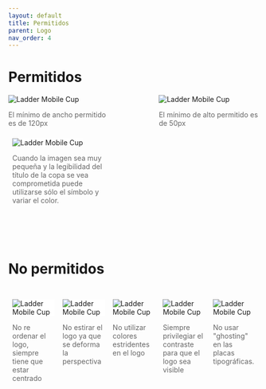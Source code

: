 ```yaml
---
layout: default
title: Permitidos
parent: Logo
nav_order: 4
---
```


# Permitidos

<div style="display:flex;justify-content:space-between;align-items:center">
<div style="width:40%">
<img src="../../../assets/images/logo-width_horizontal.jpg" alt="Ladder Mobile Cup"/>
<p style="color:#666">El mínimo de ancho permitido es de 120px</p>
</div>
<div style="width:40%">
<img src="../../../assets/images/logo-height_vertical.jpg" alt="Ladder Mobile Cup"/>
<p style="color:#666">El mínimo de alto permitido es de 50px</p>
</div>
</div>

<div style="display:flex;justify-content:space-between;align-items:center">
<div style="width:40%;padding:0.5rem">
<img src="../../../assets/images/do-1.png" alt="Ladder Mobile Cup" style=" background: white; "/>
<p style="color:#666">Cuando la imagen sea muy pequeña y la legibilidad del título de la copa se vea comprometida puede utilizarse sólo el símbolo y variar el color.</p>
</div>
</div>
<br>
<br />
<br />

# No permitidos

<br>
<div style="display:flex;justify-content:space-between;align-items:flex-start">
<div style="width:30%;padding:0.5rem">
<img src="../../../assets/images/wrong-1.png" alt="Ladder Mobile Cup" style=" background: white; "/>
<p style="color:#666">No re ordenar el logo, siempre tiene que estar centrado</p>
</div>
<div style="width:30%;padding:0.5rem">
<img src="../../../assets/images/wrong-2.png" alt="Ladder Mobile Cup" style=" background: white; "/>
<p style="color:#666">No estirar el logo ya que se deforma la perspectiva</p>
</div>
<div style="width:30%;padding:0.5rem">
<img src="../../../assets/images/wrong-3.png" alt="Ladder Mobile Cup"/>
<p style="color:#666">No utilizar colores estridentes en el logo</p>
</div>
<div style="width:30%;padding:0.5rem">
<img src="../../../assets/images/wrong-4.png" alt="Ladder Mobile Cup"/>
<p style="color:#666">Siempre privilegiar el contraste para que el logo sea visible</p>
</div>
<div style="width:30%;padding:0.5rem">
<img src="../../../assets/images/wrong-4.png" alt="Ladder Mobile Cup"/>
<p style="color:#666">No usar "ghosting" en las placas tipográficas.</p>
</div>
</div>
